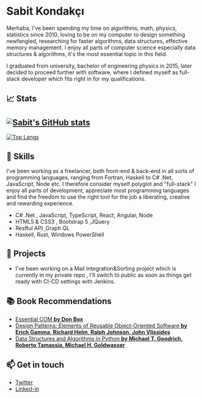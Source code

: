 # Sabit Kondakçı

Merhaba, I've been spending my time on algorithms, math, physics, statistics since 2010, loving to be on my computer to design something newfangled, researching for faster algorithms, data structures, effective memory management. I enjoy all parts of computer science especially data structures & algorithms, it's the most essential topic in this field.

I graduated from university, bachelor of engineering physics in 2015, later decided to proceed further with software, where I defined myself as full-stack developer which fits right in for my qualifications.

## 📈 Stats

[![Sabit's GitHub stats](https://github-readme-stats.vercel.app/api?username=SabitKondakci&show_icons=true&theme=dark)](https://github.com/SabitKondakci/readme-stats)
---
[![Top Langs](https://github-readme-stats.vercel.app/api/top-langs/?username=SabitKondakci&show_icons=true&theme=dark&layout=compact)](https://github.com/SabitKondakci/readme-stats)

## 🌱 Skills

I've been working as a freelancer, both front-end & back-end in all sorts of programming languages, ranging from Fortran, Haskell to C# .Net, JavaScript, Node etc. I therefore consider myself polyglot and "full-stack" I enjoy all parts of development, appreciate most programming languages and find the freedom to use
the right tool for the job a liberating, creative and rewarding experience.

* C# .Net , JavaScript, TypeScript, React, Angular, Node
* HTML5 & CSS3 , Bootstrap 5 ,JQuery
* Resftul API ,Graph QL
* Haskell, Rust, Windows PowerShell

## 🔭 Projects

* I've been working on a Mail Integration&Sorting project which is currently in my private repo , I'll switch to public as soon as things get ready with CI-CD settings with Jenkins.

## 📚 Book Recommendations
* [Essential COM **by Don Box**][Essential COM]
* [Design Patterns: Elements of Reusable Object-Oriented Software **by Erich Gamma, Richard Helm, Ralph Johnson, John Vlissides**][Design Patterns]
* [Data Structures and Algorithms in Python **by Michael T. Goodrich, Roberto Tamassia, Michael H. Goldwasser**][Data Structures]

[Essential COM]:https://books.google.com.tr/books/about/Essential_COM.html?id=kfRWvKSePmAC&redir_esc=y "_blank"
[Design Patterns]:https://www.amazon.com.tr/Design-Patterns-Elements-Reusable-Object-Oriented/dp/0201633612
[Data Structures]:https://www.bookdepository.com/Data-Structures-and-Algorithms-in-Python-Michael-T.-Goodrich/9781118290279?redirected=true&utm_medium=Google&utm_campaign=Base4&utm_source=TR&utm_content=Data-Structures-and-Algorithms-in-Python&selectCurrency=TRY&w=AFD5AU9SYYG94XA8VRX7

## 📫 Get in touch

* [Twitter]
* [Linked-in]


[Twitter]: https://www.twitter.com/@SabitK
[Linked-in]: https://www.linkedin.com/in/sabit-kondak%C3%A7%C4%B1-7bb3b3b6

